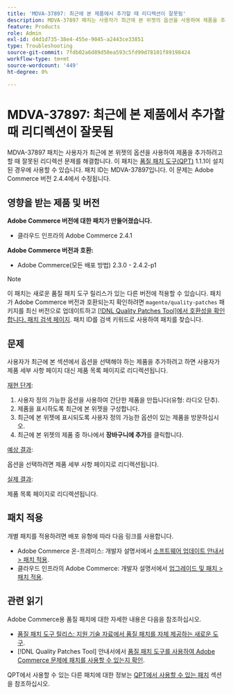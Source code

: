 ```yaml
---
title: 'MDVA-37897: 최근에 본 제품에서 추가할 때 리디렉션이 잘못됨'
description: MDVA-37897 패치는 사용자가 최근에 본 위젯의 옵션을 사용하여 제품을 추가하려고 할 때 잘못된 리디렉션 문제를 해결합니다. 이 패치는 [Quality Patches Tool (QPT)](https://experienceleague.adobe.com/ko/docs/commerce-operations/tools/quality-patches-tool/quality-patches-tool-to-self-serve-quality-patches) 1.1.1이 설치된 경우 사용할 수 있습니다. 패치 ID는 MDVA-37897입니다. 이 문제는 Adobe Commerce 버전 2.4.4에서 수정됩니다.
feature: Products
role: Admin
exl-id: d4d1d735-38e4-455e-9045-a2443ce33851
type: Troubleshooting
source-git-commit: 7fdb02a6d89d50ea593c5fd99d78101f89198424
workflow-type: tm+mt
source-wordcount: '449'
ht-degree: 0%

---
```


# MDVA-37897: 최근에 본 제품에서 추가할 때 리디렉션이 잘못됨

MDVA-37897 패치는 사용자가 최근에 본 위젯의 옵션을 사용하여 제품을 추가하려고 할 때 잘못된 리디렉션 문제를 해결합니다. 이 패치는 [품질 패치 도구(QPT)](https://experienceleague.adobe.com/ko/docs/commerce-operations/tools/quality-patches-tool/quality-patches-tool-to-self-serve-quality-patches) 1.1.1이 설치된 경우에 사용할 수 있습니다. 패치 ID는 MDVA-37897입니다. 이 문제는 Adobe Commerce 버전 2.4.4에서 수정됩니다.

## 영향을 받는 제품 및 버전

**Adobe Commerce 버전에 대한 패치가 만들어졌습니다.**

* 클라우드 인프라의 Adobe Commerce 2.4.1

**Adobe Commerce 버전과 호환:**

* Adobe Commerce(모든 배포 방법) 2.3.0 - 2.4.2-p1

>[!NOTE]
>
>이 패치는 새로운 품질 패치 도구 릴리스가 있는 다른 버전에 적용할 수 있습니다. 패치가 Adobe Commerce 버전과 호환되는지 확인하려면 `magento/quality-patches` 패키지를 최신 버전으로 업데이트하고 [[!DNL Quality Patches Tool]에서 호환성을 확인합니다. 패치 검색 페이지](https://experienceleague.adobe.com/ko/docs/commerce-operations/tools/quality-patches-tool/quality-patches-tool-to-self-serve-quality-patches). 패치 ID를 검색 키워드로 사용하여 패치를 찾습니다.

## 문제

사용자가 최근에 본 섹션에서 옵션을 선택해야 하는 제품을 추가하려고 하면 사용자가 제품 세부 사항 페이지 대신 제품 목록 페이지로 리디렉션됩니다.

<u>재현 단계</u>:

1. 사용자 정의 가능한 옵션을 사용하여 간단한 제품을 만듭니다(유형: 라디오 단추).
1. 제품을 표시하도록 최근에 본 위젯을 구성합니다.
1. 최근에 본 위젯에 표시되도록 사용자 정의 가능한 옵션이 있는 제품을 방문하십시오.
1. 최근에 본 위젯의 제품 중 하나에서 **장바구니에 추가**&#x200B;를 클릭합니다.

<u>예상 결과</u>:

옵션을 선택하려면 제품 세부 사항 페이지로 리디렉션됩니다.

<u>실제 결과</u>:

제품 목록 페이지로 리디렉션됩니다.

## 패치 적용

개별 패치를 적용하려면 배포 유형에 따라 다음 링크를 사용합니다.

* Adobe Commerce 온-프레미스: 개발자 설명서에서 [소프트웨어 업데이트 안내서 > 패치 적용](https://experienceleague.adobe.com/ko/docs/commerce-operations/tools/quality-patches-tool/usage).
* 클라우드 인프라의 Adobe Commerce: 개발자 설명서에서 [업그레이드 및 패치 > 패치 적용](https://experienceleague.adobe.com/ko/docs/commerce-cloud-service/user-guide/develop/upgrade/apply-patches).

## 관련 읽기

Adobe Commerce용 품질 패치에 대한 자세한 내용은 다음을 참조하십시오.

* [품질 패치 도구 릴리스: 지원 기술 자료에서 품질 패치를 자체 제공하는 새로운 도구](https://experienceleague.adobe.com/ko/docs/commerce-operations/tools/quality-patches-tool/quality-patches-tool-to-self-serve-quality-patches).
* [!DNL Quality Patches Tool] 안내서에서 [품질 패치 도구를 사용하여 Adobe Commerce 문제에 패치를 사용할 수 있는지 확인](/help/tools/quality-patches-tool/patches-available-in-qpt/check-patch-for-magento-issue-with-magento-quality-patches.md).

QPT에서 사용할 수 있는 다른 패치에 대한 정보는 [QPT에서 사용할 수 있는 패치](https://experienceleague.adobe.com/tools/commerce-quality-patches/index.html?lang=ko) 섹션을 참조하십시오.
